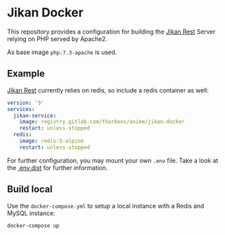 # Jikan Docker

This repository provides a configuration for building the
[Jikan Rest](https://github.com/jikan-me/jikan-rest) Server relying on
PHP served by Apache2.

As base image `php:7.3-apache` is used.

## Example

[Jikan Rest](https://github.com/jikan-me/jikan-rest) currently relies on redis, so include a redis container as well:

```yaml
version: '3'
services:
  jikan-service:
    image: registry.gitlab.com/thorbens/anime/jikan-docker
    restart: unless-stopped
  redis:
    image: redis:5-alpine
    restart: unless-stopped
```

For further configuration, you may mount your own `.env` file.
Take a look at the [.env.dist](https://github.com/jikan-me/jikan-rest/blob/master/.env.dist) for further information. 

## Build local

Use the `docker-compose.yml` to setup a local instance with a Redis and
MySQL instance:

```shell script
docker-compose up
```

